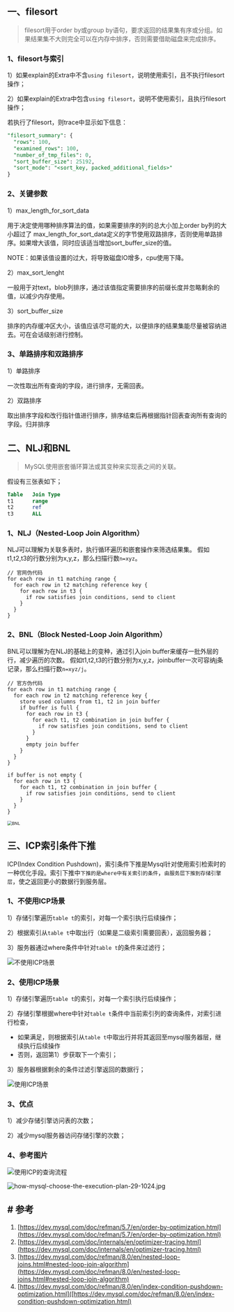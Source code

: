 ## 一、filesort

> filesort用于order by或group by语句，要求返回的结果集有序或分组。如果结果集不大则完全可以在内存中排序，否则需要借助磁盘来完成排序。

### 1、filesort与索引
1）如果explain的Extra中不含`using filesort`，说明使用索引，且不执行filesort操作；

2）如果explain的Extra中包含`using filesort`，说明不使用索引，且执行filesort操作；

若执行了filesort，则trace中显示如下信息：
```sql
"filesort_summary": {
  "rows": 100,
  "examined_rows": 100,
  "number_of_tmp_files": 0,
  "sort_buffer_size": 25192,
  "sort_mode": "<sort_key, packed_additional_fields>"
}
```
### 2、关键参数

1）max_length_for_sort_data

用于决定使用哪种排序算法的值，如果需要排序的列的总大小加上order by列的大小超过了 max_length_for_sort_data定义的字节使用双路排序，否则使用单路排序。如果增大该值，同时应该适当增加sort_buffer_size的值。

NOTE：如果该值设置的过大，将导致磁盘IO增多，cpu使用下降。

2）max_sort_lenght

一般用于对text，blob列排序，通过该值指定需要排序的前缀长度并忽略剩余的值，以减少内存使用。

3）sort_buffer_size

排序的内存缓冲区大小，该值应该尽可能的大，以便排序的结果集能尽量被容纳进去。可在会话级别进行控制。

### 3、单路排序和双路排序

1）单路排序

一次性取出所有查询的字段，进行排序，无需回表。

2）双路排序

取出排序字段和改行指针值进行排序，排序结束后再根据指针回表查询所有查询的字段。归并排序

## 二、NLJ和BNL

> MySQL使用嵌套循环算法或其变种来实现表之间的关联。

假设有三张表如下；

```sql
Table   Join Type
t1      range
t2      ref
t3      ALL
```

### 1、NLJ（Nested-Loop Join Algorithm）

NLJ可以理解为关联多表时，执行循环遍历和嵌套操作来筛选结果集。
假如t1,t2,t3的行数分别为x,y,z，那么扫描行数`n=xyz`。

```shell
// 官网伪代码
for each row in t1 matching range {
  for each row in t2 matching reference key {
    for each row in t3 {
      if row satisfies join conditions, send to client
    }
  }
}
```

### 2、BNL（Block Nested-Loop Join Algorithm）

BNL可以理解为在NLJ的基础上的变种，通过引入join buffer来缓存一批外层的行，减少遍历的次数。
假如t1,t2,t3的行数分别为x,y,z，joinbuffer一次可容纳j条记录，那么扫描行数`n=xyz/j`。

```shell
// 官方伪代码
for each row in t1 matching range {
  for each row in t2 matching reference key {
    store used columns from t1, t2 in join buffer
    if buffer is full {
      for each row in t3 {
        for each t1, t2 combination in join buffer {
          if row satisfies join conditions, send to client
        }
      }
      empty join buffer
    }
  }
}

if buffer is not empty {
  for each row in t3 {
    for each t1, t2 combination in join buffer {
      if row satisfies join conditions, send to client
    }
  }
}
```

<img src="../../src/main/resources/picture/1240-20210115030419130.png" alt="BNL" style="zoom:67%;" />

## 三、ICP索引条件下推

ICP(Index Condition Pushdown)，索引条件下推是Mysql针对使用索引检索时的一种优化手段。索引下推中`下推的是where中有关索引的条件`，`由服务层下推到存储引擎层`，使之返回更小的数据行到服务层。

### 1、不使用ICP场景

1）存储引擎遍历`table t`的索引，对每一个索引执行后续操作；

2）根据索引从`table t`中取出行（如果是二级索引需要回表），返回服务器；

3）服务器通过where条件中针对`table t`的条件来过滤行；

<img src="../../src/main/resources/picture/1240-20210115030518325.png" alt="不使用ICP场景"  />

### 2、使用ICP场景

1）存储引擎遍历`table t`的索引，对每一个索引执行后续操作；

2）存储引擎根据where中针对`table t`条件中当前索引列的查询条件，对索引进行检查，

- 如果满足，则根据索引从`table t`中取出行并将其返回至mysql服务器层，继续执行后续操作
- 否则，返回第1）步获取下一个索引；

3）服务器根据剩余的条件过滤引擎返回的数据行；

![使用ICP场景](../../src/main/resources/picture/1240-20210115030518416-0651118.png)

### 3、优点

1）减少存储引擎访问表的次数；

2）减少mysql服务器访问存储引擎的次数；

### 4、参考图片

![使用ICP的查询流程](../../src/main/resources/picture/1240-20210115030518416.png)



![how-mysql-choose-the-execution-plan-29-1024.jpg](../../src/main/resources/picture/1240.jpeg)

## # 参考
1. [https://dev.mysql.com/doc/refman/5.7/en/order-by-optimization.html](https://dev.mysql.com/doc/refman/5.7/en/order-by-optimization.html)
1. [https://dev.mysql.com/doc/internals/en/optimizer-tracing.html](https://dev.mysql.com/doc/internals/en/optimizer-tracing.html)
1. [https://dev.mysql.com/doc/refman/8.0/en/nested-loop-joins.html#nested-loop-join-algorithm](https://dev.mysql.com/doc/refman/8.0/en/nested-loop-joins.html#nested-loop-join-algorithm)
1. [https://dev.mysql.com/doc/refman/8.0/en/index-condition-pushdown-optimization.html]([https://dev.mysql.com/doc/refman/8.0/en/index-condition-pushdown-optimization.html)
